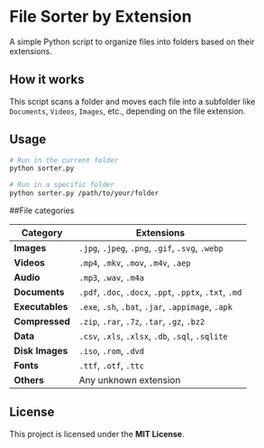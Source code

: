 # File Sorter by Extension

A simple Python script to organize files into folders based on their extensions.

## How it works

This script scans a folder and moves each file into a subfolder like `Documents`, `Videos`, `Images`, etc., depending on the file extension.

## Usage

```bash
# Run in the current folder
python sorter.py

# Run in a specific folder
python sorter.py /path/to/your/folder
```

##File categories

| Category        | Extensions                                              |
| --------------- | ------------------------------------------------------- |
| **Images**      | `.jpg`, `.jpeg`, `.png`, `.gif`, `.svg`, `.webp`        |
| **Videos**      | `.mp4`, `.mkv`, `.mov`, `.m4v`, `.aep`                  |
| **Audio**       | `.mp3`, `.wav`, `.m4a`                                  |
| **Documents**   | `.pdf`, `.doc`, `.docx`, `.ppt`, `.pptx`, `.txt`, `.md` |
| **Executables** | `.exe`, `.sh`, `.bat`, `.jar`, `.appimage`, `.apk`      |
| **Compressed**  | `.zip`, `.rar`, `.7z`, `.tar`, `.gz`, `.bz2`            |
| **Data**        | `.csv`, `.xls`, `.xlsx`, `.db`, `.sql`, `.sqlite`       |
| **Disk Images** | `.iso`, `.rom`, `.dvd`                                  |
| **Fonts**       | `.ttf`, `.otf`, `.ttc`                                  |
| **Others**      | Any unknown extension                                   |

## License

This project is licensed under the **MIT License**.
